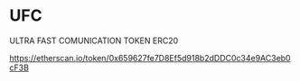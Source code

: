 # UFC
ULTRA FAST COMUNICATION TOKEN ERC20

https://etherscan.io/token/0x659627fe7D8Ef5d918b2dDDC0c34e9AC3eb0cF3B
